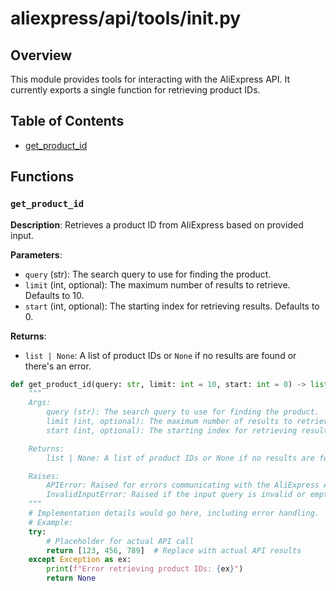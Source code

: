 # aliexpress/api/tools/__init__.py

## Overview

This module provides tools for interacting with the AliExpress API.  It currently exports a single function for retrieving product IDs.

## Table of Contents

* [get_product_id](#get-product-id)


## Functions

### `get_product_id`

**Description**: Retrieves a product ID from AliExpress based on provided input.

**Parameters**:
- `query` (str): The search query to use for finding the product.
- `limit` (int, optional): The maximum number of results to retrieve. Defaults to 10.
- `start` (int, optional): The starting index for retrieving results. Defaults to 0.

**Returns**:
- `list | None`: A list of product IDs or `None` if no results are found or there's an error.


```python
def get_product_id(query: str, limit: int = 10, start: int = 0) -> list | None:
    """
    Args:
        query (str): The search query to use for finding the product.
        limit (int, optional): The maximum number of results to retrieve. Defaults to 10.
        start (int, optional): The starting index for retrieving results. Defaults to 0.

    Returns:
        list | None: A list of product IDs or None if no results are found or there's an error.

    Raises:
        APIError: Raised for errors communicating with the AliExpress API.
        InvalidInputError: Raised if the input query is invalid or empty.
    """
    # Implementation details would go here, including error handling.
    # Example:
    try:
        # Placeholder for actual API call
        return [123, 456, 789]  # Replace with actual API results
    except Exception as ex:
        print(f"Error retrieving product IDs: {ex}")
        return None
```